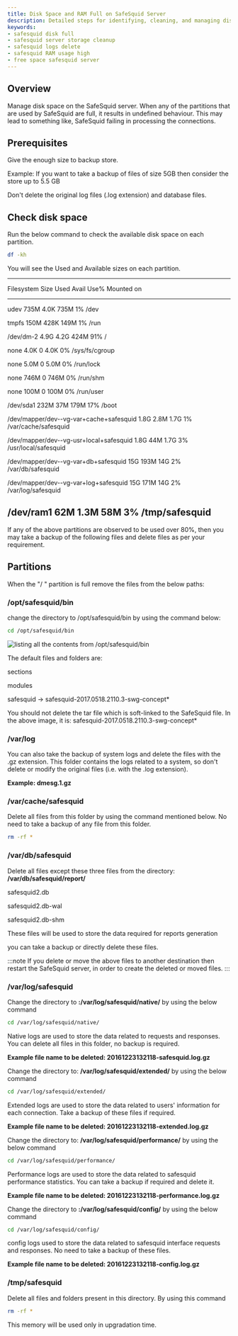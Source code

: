 ```yaml
---
title: Disk Space and RAM Full on SafeSquid Server
description: Detailed steps for identifying, cleaning, and managing disk and memory usage on a SafeSquid proxy server to prevent performance issues.
keywords:
- safesquid disk full
- safesquid server storage cleanup
- safesquid logs delete
- safesquid RAM usage high
- free space safesquid server
---
```


## Overview
Manage disk space on the SafeSquid server. When any of the partitions that are used by SafeSquid are full, it results in undefined behaviour. This may lead to something like, SafeSquid failing in processing the connections.

## Prerequisites
Give the enough size to backup store.

Example: If you want to take a backup of files of size 5GB then consider the store up to 5.5 GB

Don't delete the original log files (.log extension) and database files.

## Check disk space
Run the below command to check the available disk space on each partition.

```bash
df -kh
```
You will see the Used and Available sizes on each partition.

  -------------------------------------------------------------------------------------------------------------
  Filesystem                                 Size       Used       Avail      Use%       Mounted on
  ------------------------------------------ ---------- ---------- ---------- ---------- ----------------------
  udev                                       735M       4.0K       735M       1%         /dev

  tmpfs                                      150M       428K       149M       1%         /run

  /dev/dm-2                                  4.9G       4.2G       424M       91%        /

  none                                       4.0K       0          4.0K       0%         /sys/fs/cgroup

  none                                       5.0M       0          5.0M       0%         /run/lock

  none                                       746M       0          746M       0%         /run/shm

  none                                       100M       0          100M       0%         /run/user

  /dev/sda1                                  232M       37M        179M       17%        /boot

  /dev/mapper/dev--vg-var+cache+safesquid   1.8G       2.8M       1.7G       1%         /var/cache/safesquid

  /dev/mapper/dev--vg-usr+local+safesquid   1.8G       44M        1.7G       3%         /usr/local/safesquid

  /dev/mapper/dev--vg-var+db+safesquid      15G        193M       14G        2%         /var/db/safesquid

  /dev/mapper/dev--vg-var+log+safesquid     15G        171M       14G        2%         /var/log/safesquid

  /dev/ram1                                  62M        1.3M       58M        3%         /tmp/safesquid
  -------------------------------------------------------------------------------------------------------------

If any of the above partitions are observed to be used over 80%, then you may take a backup of the following files and delete files as per your requirement.

## Partitions
When the "/ " partition is full remove the files from the below paths:

### /opt/safesquid/bin
change the directory to /opt/safesquid/bin by using the command below:

```bash
cd /opt/safesquid/bin
```
![listing all the contents from /opt/safesquid/bin](/img/Troubleshooting/Disk_space_and_RAM_is_full_on_SafeSquid_server/image1.webp)

The default files and folders are:

sections

modules

safesquid -> safesquid-2017.0518.2110.3-swg-concept*

You should not delete the tar file which is soft-linked to the SafeSquid file. In the above image, it is: safesquid-2017.0518.2110.3-swg-concept*

### /var/log
You can also take the backup of system logs and delete the files with the .gz extension. This folder contains the logs related to a system, so don't delete or modify the original files (i.e. with the .log extension).

**Example: dmesg.1.gz**

### /var/cache/safesquid
Delete all files from this folder by using the command mentioned below. No need to take a backup of any file from this folder.

```bash
rm -rf *
```
### /var/db/safesquid

Delete all files except these three files from the directory: **/var/db/safesquid/report/**

safesquid2.db

safesquid2.db-wal

safesquid2.db-shm

These files will be used to store the data required for reports generation

you can take a backup or directly delete these files.

:::note
If you delete or move the above files to another destination then restart the SafeSquid server, in order to create the deleted or moved files.
:::

### /var/log/safesquid

Change the directory to **:/var/log/safesquid/native/** by using the below command

```bash
cd /var/log/safesquid/native/
```
Native logs are used to store the data related to requests and responses. You can delete all files in this folder, no backup is required.

**Example file name to be deleted: 20161223132118-safesquid.log.gz**

Change the directory to: **/var/log/safesquid/extended/** by using the below command

```bash
cd /var/log/safesquid/extended/
```
Extended logs are used to store the data related to users' information for each connection. Take a backup of these files if required.

**Example file name to be deleted: 20161223132118-extended.log.gz**

Change the directory to: **/var/log/safesquid/performance/** by using the below command

```bash
cd /var/log/safesquid/performance/
```
Performance logs are used to store the data related to safesquid performance statistics. You can take a backup if required and delete it.

**Example file name to be deleted: 20161223132118-performance.log.gz**

Change the directory to **:/var/log/safesquid/config/** by using the below command

```bash
cd /var/log/safesquid/config/
```
config logs used to store the data related to safesquid interface requests and responses. No need to take a backup of these files.

**Example file name to be deleted: 20161223132118-config.log.gz**

### /tmp/safesquid
Delete all files and folders present in this directory. By using this command

```bash
rm -rf *
```
This memory will be used only in upgradation time.
